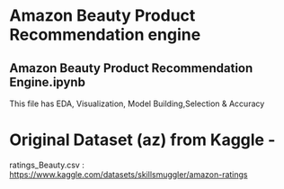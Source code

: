 # Amazon Beauty Product Recommendation engine

## Amazon Beauty Product Recommendation Engine.ipynb
This file has EDA, Visualization, Model Building,Selection & Accuracy

# Original Dataset (az) from Kaggle - 
ratings_Beauty.csv : https://www.kaggle.com/datasets/skillsmuggler/amazon-ratings
